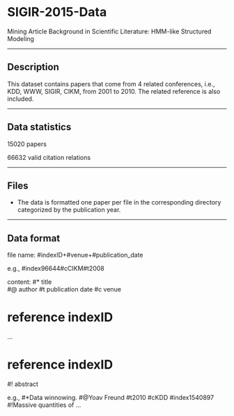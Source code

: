 # SIGIR-2015-Data
Mining Article Background in Scientific Literature: HMM-like Structured Modeling

-----------
Description
-----------
This dataset contains papers that come from 4 related conferences, i.e., KDD, WWW, SIGIR, CIKM, from 2001 to 2010. The related reference is also included.

---------------
Data statistics
---------------
15020 papers

66632 valid citation relations

-----
Files
-----
* The data is formatted one paper per file in the corresponding directory categorized by the publication year.

-----------
Data format
-----------
file name: #indexID+#venue+#publication_date

e.g., #index96644#cCIKM#t2008

content:
#* title  
#@ author 
#t publication date
#c venue
# reference indexID
...
# reference indexID
#! abstract

e.g.,
#*Data winnowing.
#@Yoav Freund
#t2010
#cKDD
#index1540897
#!Massive quantities of ...
